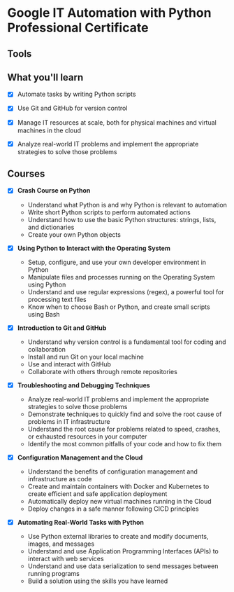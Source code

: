 # Google IT Automation with Python Professional Certificate

## Tools

## What you'll learn

- [x] Automate tasks by writing Python scripts

- [x] Use Git and GitHub for version control

- [x] Manage IT resources at scale, both for physical machines and virtual machines in the cloud 

- [x] Analyze real-world IT problems and implement the appropriate strategies to solve those problems

## Courses

- [x] **Crash Course on Python**
  - Understand what Python is and why Python is relevant to automation
  - Write short Python scripts to perform automated actions
  - Understand how to use the basic Python structures: strings, lists, and dictionaries
  - Create your own Python objects

- [x] **Using Python to Interact with the Operating System**
  - Setup, configure, and use your own developer environment in Python
  - Manipulate files and processes running on the Operating System using Python
  - Understand and use regular expressions (regex), a powerful tool for processing text files
  - Know when to choose Bash or Python, and create small scripts using Bash
      
- [x] **Introduction to Git and GitHub**
  - Understand why version control is a fundamental tool for coding and collaboration
  - Install and run Git on your local machine
  - Use and interact with GitHub
  - Collaborate with others through remote repositories

- [x] **Troubleshooting and Debugging Techniques**
  - Analyze real-world IT problems and implement the appropriate strategies to solve those problems
  - Demonstrate techniques to quickly find and solve the root cause of problems in IT infrastructure
  - Understand the root cause for problems related to speed, crashes, or exhausted resources in your computer
  - Identify the most common pitfalls of your code and how to fix them

- [x] **Configuration Management and the Cloud**
  - Understand the benefits of configuration management and infrastructure as code
  - Create and maintain containers with Docker and Kubernetes to create efficient and safe application deployment
  - Automatically deploy new virtual machines running in the Cloud
  - Deploy changes in a safe manner following CICD principles

- [x] **Automating Real-World Tasks with Python**
  - Use Python external libraries to create and modify documents, images, and messages
  - Understand and use Application Programming Interfaces (APIs) to interact with web services
  - Understand and use data serialization to send messages between running programs
  - Build a solution using the skills you have learned

